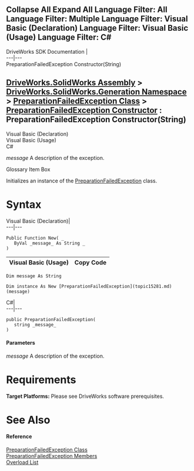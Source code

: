 Collapse All Expand All Language Filter: All  Language Filter: Multiple  Language Filter: Visual Basic (Declaration) Language Filter: Visual Basic (Usage) Language Filter: C#  
---  
DriveWorks SDK Documentation  |   
---|---  
PreparationFailedException Constructor(String)   
  
[DriveWorks.SolidWorks Assembly](topic13342.md) > [DriveWorks.SolidWorks.Generation Namespace](topic15094.md) > [PreparationFailedException Class](topic15281.md) > [PreparationFailedException Constructor](topic15287.md) : PreparationFailedException Constructor(String)  
---  
  
Visual Basic (Declaration)    
Visual Basic (Usage)    
C# 

_message_
    A description of the exception.

Glossary Item Box

Initializes an instance of the [PreparationFailedException](topic15281.md) class. 

# Syntax

Visual Basic (Declaration)|   
---|---  
      
    
    Public Function New( _
       ByVal _message_ As String _
    )  
  
Visual Basic (Usage)| Copy Code  
---|---  
      
    
    Dim message As String
     
    Dim instance As New [PreparationFailedException](topic15281.md)(message)  
  
C#|   
---|---  
      
    
    public PreparationFailedException( 
       string _message_
    )  
  
#### Parameters

 _message_
    A description of the exception.

# Requirements

**Target Platforms:** Please see DriveWorks software prerequisites.

# See Also

#### Reference

[PreparationFailedException Class](topic15281.md)   
[PreparationFailedException Members](topic15282.md)   
[Overload List](topic15287.md)


